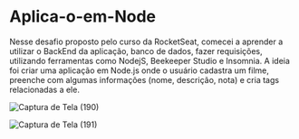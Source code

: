 # Aplica-o-em-Node
Nesse desafio proposto pelo curso da RocketSeat, comecei a aprender a utilizar o BackEnd da aplicação, banco de dados, fazer requisições, utilizando ferramentas como NodejS, Beekeeper Studio e Insomnia.
A ideia foi criar uma aplicação em Node.js onde o usuário cadastra um filme, preenche com algumas informações (nome, descrição, nota) e cria tags relacionadas a ele.

![Captura de Tela (190)](https://user-images.githubusercontent.com/108637829/235403298-f4afdd5b-88a0-4129-9fb8-28be75aa24c0.png)

![Captura de Tela (191)](https://user-images.githubusercontent.com/108637829/235403317-540ea6b4-c7ef-4128-ae9e-1392f89b39d3.png)
